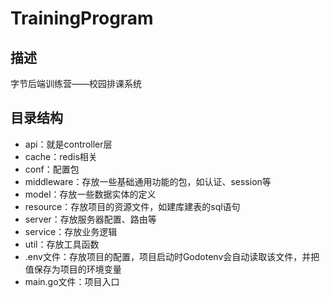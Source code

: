 # TrainingProgram

## 描述
字节后端训练营——校园排课系统

## 目录结构
- api：就是controller层
- cache：redis相关
- conf：配置包
- middleware：存放一些基础通用功能的包，如认证、session等
- model：存放一些数据实体的定义
- resource：存放项目的资源文件，如建库建表的sql语句
- server：存放服务器配置、路由等
- service：存放业务逻辑
- util：存放工具函数
- .env文件：存放项目的配置，项目启动时Godotenv会自动读取该文件，并把值保存为项目的环境变量
- main.go文件：项目入口

